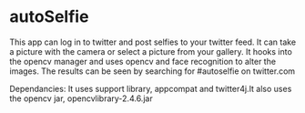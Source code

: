autoSelfie
==========
This app can log in to twitter and post selfies to your twitter feed. It can take a picture with the camera or select a picture from your gallery. It hooks into the opencv manager and uses opencv and face recognition to alter the images. The results can be seen by searching for #autoselfie on twitter.com

Dependancies:
It uses support library, appcompat and twitter4j.It also uses the opencv jar, opencvlibrary-2.4.6.jar
